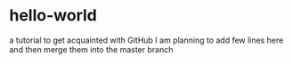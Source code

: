 # hello-world
a tutorial to get acquainted with GitHub
I am planning to add few lines here
and then merge them into the master branch
